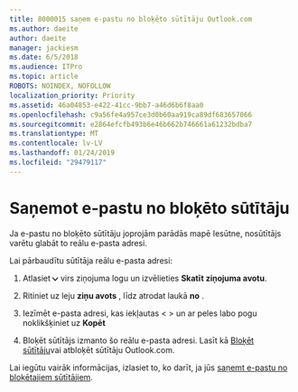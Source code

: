 ```yaml
---
title: 8000015 saņem e-pastu no bloķēto sūtītāju Outlook.com
ms.author: daeite
author: daeite
manager: jackiesm
ms.date: 6/5/2018
ms.audience: ITPro
ms.topic: article
ROBOTS: NOINDEX, NOFOLLOW
localization_priority: Priority
ms.assetid: 46a04853-e422-41cc-9bb7-a46d6b6f8aa0
ms.openlocfilehash: c9a56fe4a957ce3d0b60aa919ca89df683657066
ms.sourcegitcommit: e2864efcfb493b6e46b662b746661a61232bdba7
ms.translationtype: MT
ms.contentlocale: lv-LV
ms.lasthandoff: 01/24/2019
ms.locfileid: "29479117"
---
```

# <a name="receiving-email-from-blocked-senders"></a>Saņemot e-pastu no bloķēto sūtītāju

Ja e-pastu no bloķēto sūtītāju joprojām parādās mapē Iesūtne, nosūtītājs varētu glabāt to reālu e-pasta adresi.
  
Lai pārbaudītu sūtītāja reālu e-pasta adresi:
  
1. Atlasiet ![vairāk darbības](media/11884972-7ebb-4afe-8b50-63efefb7cca8.png) virs ziņojuma logu un izvēlieties **Skatīt ziņojuma avotu**.
    
2. Ritiniet uz leju **ziņu avots** , līdz atrodat laukā **no** . 
    
3. Iezīmēt e-pasta adresi, kas iekļautas \< \> un ar peles labo pogu noklikšķiniet uz **Kopēt**
    
4. Bloķēt sūtītājs izmanto šo reālu e-pasta adresi. Lasīt kā [Bloķēt sūtītāju](https://support.office.com/article/afba1c94-77bb-4f50-8b85-057cf52f4d5e.aspx)vai atbloķēt sūtītāju Outlook.com.
    
Lai iegūtu vairāk informācijas, izlasiet to, ko darīt, ja jūs [saņemt e-pastu no bloķētajiem sūtītājiem](https://go.microsoft.com/fwlink/p/?linkid=2002011&amp;clcid=0x409).
  

